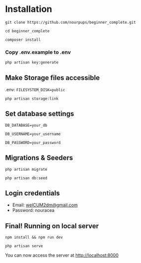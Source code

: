 
# Installation

`git clone https://github.com/nourpups/beginner_complete.git`

`cd beginner_complete`

`composer install`

### Copy .env.example to .env

`php artisan key:generate`

## Make Storage files accessible
.env: `FILESYSTEM_DISK=public`

`php artisan storage:link`

## Set database settings

`DB_DATABASE=your_db`

`DB_USERNAME=your_username`

`DB_PASSWORD=your_password`

## Migrations & Seeders

`php artisan migrate`

`php artisan db:seed`

## Login credentials
- Email: welCUM2dm@gmail.com
- Password: nouracea

## Final! Running on local server

`npm install && npm run dev`

`php artisan serve`

You can now access the server at [http://localhost:8000](http://localhost:8000)
